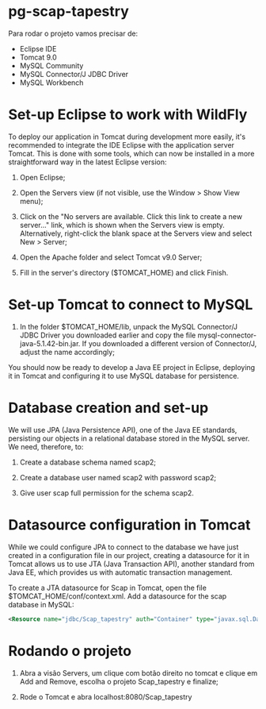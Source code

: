 # pg-scap-tapestry
Para rodar o projeto vamos precisar de:

* Eclipse IDE
* Tomcat 9.0
* MySQL Community 
* MySQL Connector/J JDBC Driver
* MySQL Workbench 

# Set-up Eclipse to work with WildFly
To deploy our application in Tomcat during development more easily, it's recommended to integrate the IDE Eclipse with the application server Tomcat. This is done with some tools, which can now be installed in a more straightforward way in the latest Eclipse version:

1. Open Eclipse;

2. Open the Servers view (if not visible, use the Window > Show View menu);

3. Click on the "No servers are available. Click this link to create a new server..." link, which is shown when the Servers view is empty. Alternatively, right-click the blank space at the Servers view and select New > Server;

4. Open the Apache folder and select Tomcat v9.0 Server;

5. Fill in the server's directory ($TOMCAT_HOME) and click Finish.

# Set-up Tomcat to connect to MySQL
1. In the folder $TOMCAT_HOME/lib, unpack the MySQL Connector/J JDBC Driver you downloaded earlier and copy the file mysql-connector-java-5.1.42-bin.jar. If you downloaded a different version of Connector/J, adjust the name accordingly;

You should now be ready to develop a Java EE project in Eclipse, deploying it in Tomcat and configuring it to use MySQL database for persistence. 

# Database creation and set-up
We will use JPA (Java Persistence API), one of the Java EE standards, persisting our objects in a relational database stored in the MySQL server. We need, therefore, to:

1. Create a database schema named scap2;

2. Create a database user named scap2 with password scap2;

3. Give user scap full permission for the schema scap2.

# Datasource configuration in Tomcat
While we could configure JPA to connect to the database we have just created in a configuration file in our project, creating a datasource for it in Tomcat allows us to use JTA (Java Transaction API), another standard from Java EE, which provides us with automatic transaction management.

To create a JTA datasource for Scap in Tomcat, open the file $TOMCAT_HOME/conf/context.xml. Add a datasource for the scap database in MySQL:
```xml
<Resource name="jdbc/Scap_tapestry" auth="Container" type="javax.sql.DataSource" maxTotal="100" maxIdle="30" maxWaitMillis="10000" username="scap2" password="scap2" driverClassName="com.mysql.jdbc.Driver" url="jdbc:mysql://localhost:3306/scap2"/>
```

# Rodando o projeto
1. Abra a visão Servers, um clique com botão direito no tomcat e clique em Add and Remove, escolha o projeto Scap_tapestry e finalize;

2. Rode o Tomcat e abra localhost:8080/Scap_tapestry

